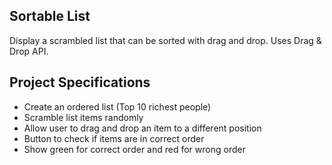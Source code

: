 ## Sortable List

Display a scrambled list that can be sorted with drag and drop. Uses Drag & Drop API.

## Project Specifications

- Create an ordered list (Top 10 richest people)
- Scramble list items randomly
- Allow user to drag and drop an item to a different position
- Button to check if items are in correct order
- Show green for correct order and red for wrong order
